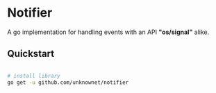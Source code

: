 # Notifier

A go implementation for handling events with an API __"os/signal"__ alike.

## Quickstart

```sh

# install library
go get -u github.com/unknownet/notifier
